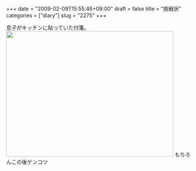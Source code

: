 +++
date = "2009-02-09T15:55:46+09:00"
draft = false
title = "挑戦状"
categories = ["diary"]
slug = "2275"
+++

息子がキッチンに貼っていた付箋。
<img src="http://ieiriblog.img.jugem.jp/20090209_529380.jpg" width="450" height="338" alt="" class="pict" />
もちろんこの後ゲンコツ
